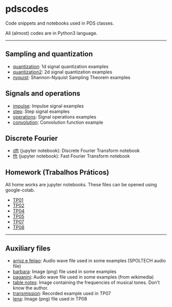 # pdscodes

Code snippets and notebooks used in PDS classes.

All (almost) codes are in Python3 language.

---

## Sampling and quantization
- [quantization](https://github.com/rsmarinho/pdscodes/blob/master/quantization.py): 1d signal quantization examples
- [quantization2](https://github.com/rsmarinho/pdscodes/blob/master/quantization2.py): 2d signal quantization examples
- [nyquist](https://github.com/rsmarinho/pdscodes/blob/master/nyquist.py): Shannon-Nyquist Sampling Theorem examples

## Signals and operations
- [impulse](https://github.com/rsmarinho/pdscodes/blob/master/impulse.py): Impulse signal examples
- [step](https://github.com/rsmarinho/pdscodes/blob/master/step.py): Step signal examples
- [operations](https://github.com/rsmarinho/pdscodes/blob/master/operations.py): Signal operations examples
- [convolution](https://github.com/rsmarinho/pdscodes/blob/master/convolution.py): Convolution function example

## Discrete Fourier
- [dft](https://github.com/rsmarinho/pdscodes/blob/master/dft.ipynb) (jupyter notebook): Discrete Fourier Transform notebook
- [fft](https://github.com/rsmarinho/pdscodes/blob/master/fft.ipynb) (jupyter notebook): Fast Fourier Transform notebook

## Homework (Trabalhos Práticos)
All home works are jupyter notebooks. These files can be opened using google-colab.

- [TP01](https://github.com/rsmarinho/pdscodes/blob/master/TP01.ipynb)
- [TP02](https://github.com/rsmarinho/pdscodes/blob/master/TP02.ipynb)
- [TP04](https://github.com/rsmarinho/pdscodes/blob/master/TP04.ipynb)
- [TP05](https://github.com/rsmarinho/pdscodes/blob/master/TP05.ipynb)
- [TP07](https://github.com/rsmarinho/pdscodes/blob/master/TP07.ipynb)
- [TP08](https://github.com/rsmarinho/pdscodes/blob/master/TP078.ipynb)
---

## Auxiliary files
- [arroz e feijao](https://github.com/rsmarinho/pdscodes/blob/master/LDC2006S16.wav): Audio wave file used in some examples (SPOLTECH audio file)
- [barbara](https://github.com/rsmarinho/pdscodes/blob/master/barbara.png): Image (png) file used in some examples
- [paganini](https://github.com/rsmarinho/pdscodes/blob/master/caprice24mono.wav): Audio wave file used in some examples (from wikimedia)
- [table notes](https://github.com/rsmarinho/pdscodes/blob/master/notas_musicais.jpg): Image containing the frequencies of musical tones. Don't know the author.
- [transmission](https://github.com/rsmarinho/pdscodes/blob/master/transmission.wav): Recorded example used in TP07
- [lena](https://github.com/rsmarinho/pdscodes/blob/master/lena512.png): Image (png) file used in TP08

